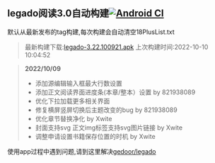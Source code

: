 ## legado阅读3.0自动构建[![Android CI](https://github.com/liufuyou/gedoor-Build/workflows/Android%20CI/badge.svg)](https://github.com/liufuyou/gedoor-Build/actions)

默认从最新发布的tag构建,每次构建会自动清空18PlusList.txt

> 最新构建下载:[legado-3.22.100921.apk](https://github.com/liufuyou/gedoor-Build/releases/download/legado-3.22.100921/legado-3.22.100921.apk) 上次构建时间:2022-10-10 10:04:52
<!--start-->
> **2022/10/09**
> 
> * 添加源编辑输入框最大行数设置
> * 添加正文阅读界面进度条(本章/整本）设置 by 821938089
> * 优化下拉加载更多相关界面
> * 修复横屏竖屏切换后主题改变的bug by 821938089
> * 优化章节替换净化 by Xwite
> * 封面支持svg 正文img标签支持svg图片链接 by Xwite
> * 调整申请设置书籍保存位置的时机 by Xwite
<!--end-->
  
使用app过程中遇到问题,请到这里解决[gedoor/legado](https://github.com/gedoor/legado/issues)

